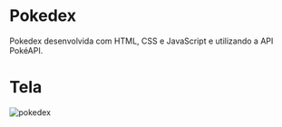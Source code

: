 # Pokedex
Pokedex desenvolvida com HTML, CSS e JavaScript e utilizando a API PokéAPI.



# Tela
![pokedex](https://user-images.githubusercontent.com/67962000/219039240-b82e409b-4dec-4821-8b73-9b46f8645eb5.png)

